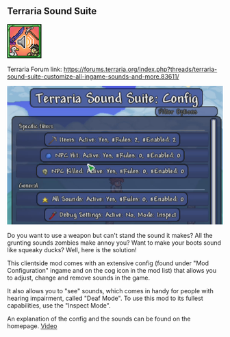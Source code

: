 ## Terraria Sound Suite

![Icon](https://raw.githubusercontent.com/direwolf420/TerrariaSoundSuite/master/icon.png)

Terraria Forum link: https://forums.terraria.org/index.php?threads/terraria-sound-suite-customize-all-ingame-sounds-and-more.83611/

![Config](https://raw.githubusercontent.com/direwolf420/TerrariaSoundSuite/master/Images/config.png)

Do you want to use a weapon but can't stand the sound it makes? All the grunting sounds zombies make annoy you? Want to make your boots sound like squeaky ducks? Well, here is the solution!

This clientside mod comes with an extensive config (found under "Mod Configuration" ingame and on the cog icon in the mod list) that allows you to adjust, change and remove sounds in the game.

It also allows you to "see" sounds, which comes in handy for people with hearing impairment, called "Deaf Mode".
To use this mod to its fullest capabilities, use the "Inspect Mode".

An explanation of the config and the sounds can be found on the homepage. [Video](https://www.youtube.com/watch?v=K-vkdT2JE98)
